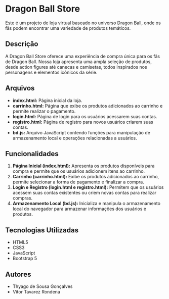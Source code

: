 # Dragon Ball Store

Este é um projeto de loja virtual baseado no universo Dragon Ball, onde os fãs podem encontrar uma variedade de produtos temáticos.

## Descrição

A Dragon Ball Store oferece uma experiência de compra única para os fãs de Dragon Ball. Nossa loja apresenta uma ampla seleção de produtos, desde action figures até canecas e camisetas, todos inspirados nos personagens e elementos icônicos da série.

## Arquivos

- **index.html:** Página inicial da loja.
- **carrinho.html:** Página que exibe os produtos adicionados ao carrinho e permite realizar o pagamento.
- **login.html:** Página de login para os usuários acessarem suas contas.
- **registro.html:** Página de registro para novos usuários criarem suas contas.
- **bd.js:** Arquivo JavaScript contendo funções para manipulação de armazenamento local e operações relacionadas a usuários.

## Funcionalidades

1. **Página Inicial (index.html):** Apresenta os produtos disponíveis para compra e permite que os usuários adicionem itens ao carrinho.
2. **Carrinho (carrinho.html):** Exibe os produtos adicionados ao carrinho, permite selecionar a forma de pagamento e finalizar a compra.
3. **Login e Registro (login.html e registro.html):** Permitem que os usuários acessem suas contas existentes ou criem novas contas para realizar compras.
4. **Armazenamento Local (bd.js):** Inicializa e manipula o armazenamento local do navegador para armazenar informações dos usuários e produtos.

## Tecnologias Utilizadas

- HTML5
- CSS3
- JavaScript
- Bootstrap 5

## Autores

- Thyago de Sousa Gonçalves
- Vitor Tavarez Rondena

